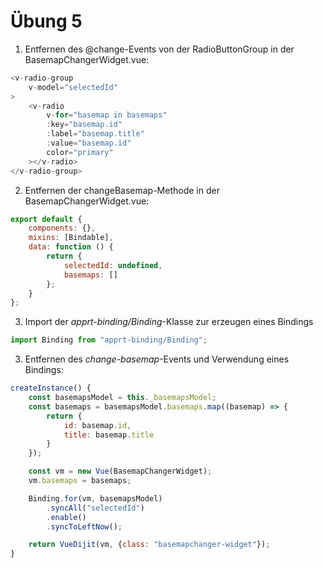 # Übung 5

1. Entfernen des @change-Events von der RadioButtonGroup in der BasemapChangerWidget.vue:

```javascript
<v-radio-group
    v-model="selectedId"
>
    <v-radio
        v-for="basemap in basemaps"
        :key="basemap.id"
        :label="basemap.title"
        :value="basemap.id"
        color="primary"
    ></v-radio>
</v-radio-group>
```

2. Entfernen der changeBasemap-Methode in der BasemapChangerWidget.vue:

```javascript
export default {
    components: {},
    mixins: [Bindable],
    data: function () {
        return {
            selectedId: undefined,
            basemaps: []
        };
    }
};
```

3. Import der _apprt-binding/Binding_-Klasse zur erzeugen eines Bindings

```javascript
import Binding from "apprt-binding/Binding";
```

3. Entfernen des _change-basemap_-Events und Verwendung eines Bindings:

```javascript
createInstance() {
    const basemapsModel = this._basemapsModel;
    const basemaps = basemapsModel.basemaps.map((basemap) => {
        return {
            id: basemap.id,
            title: basemap.title
        }
    });

    const vm = new Vue(BasemapChangerWidget);
    vm.basemaps = basemaps;

    Binding.for(vm, basemapsModel)
        .syncAll("selectedId")
        .enable()
        .syncToLeftNow();

    return VueDijit(vm, {class: "basemapchanger-widget"});
}
```
